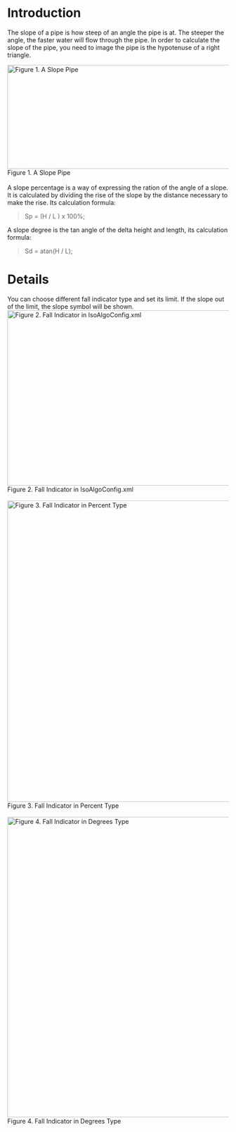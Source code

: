 # Introduction #

The slope of a pipe is how steep of an angle the pipe is at. The steeper the angle, the faster water will flow through the pipe. In order to calculate the slope of the pipe, you need to image the pipe is the hypotenuse of a right triangle.

<img src='http://www.cppblog.com/images/cppblog_com/eryar/Windows-Live-Writer/IsoAlgo-Fall-Indicator_C6E3/wps_clip_image-1748_thumb.png' title='Figure 1. A Slope Pipe' height='236' width='556' alt='Figure 1. A Slope Pipe' border='0' /> <br>
Figure 1. A Slope Pipe<br>
<br>
A slope percentage is a way of expressing the ration of the angle of a slope. It is calculated by dividing the rise of the slope by the distance necessary to make the rise. Its calculation formula:<br>
<blockquote>Sp = (H / L ) x 100%;</blockquote>

A slope degree is the tan angle of the delta height and length, its calculation formula:<br>
<blockquote>Sd = atan(H / L);</blockquote>


<h1>Details</h1>

You can choose different fall indicator type and set its limit. If the slope out of the limit, the slope symbol will be shown.<br>
<img src='http://www.cppblog.com/images/cppblog_com/eryar/Windows-Live-Writer/IsoAlgo-Fall-Indicator_C6E3/wps_clip_image-21447_thumb.png' title='Figure 2. Fall Indicator in IsoAlgoConfig.xml' height='398' width='554' alt='Figure 2. Fall Indicator in IsoAlgoConfig.xml' border='0' /> <br>
Figure 2. Fall Indicator in IsoAlgoConfig.xml<br>
<br>
<img src='http://www.cppblog.com/images/cppblog_com/eryar/Windows-Live-Writer/IsoAlgo-Fall-Indicator_C6E3/image_thumb_1.png' title='Figure 3. Fall Indicator in Percent Type' height='684' width='967' alt='Figure 3. Fall Indicator in Percent Type' border='0' /> <br>
Figure 3. Fall Indicator in Percent Type<br>
<br>
<img src='http://www.cppblog.com/images/cppblog_com/eryar/Windows-Live-Writer/IsoAlgo-Fall-Indicator_C6E3/image_thumb.png' title='Figure 4. Fall Indicator in Degrees Type' height='682' width='967' alt='Figure 4. Fall Indicator in Degrees Type' border='0' /> <br>
Figure 4. Fall Indicator in Degrees Type